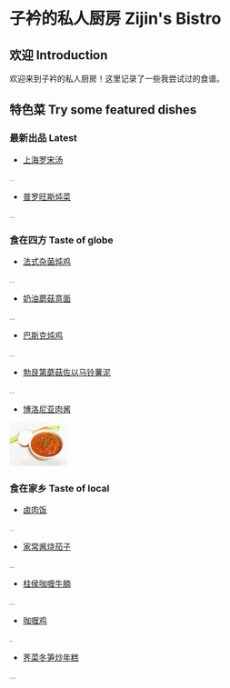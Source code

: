 # 子衿的私人厨房 Zijin's Bistro

## 欢迎 Introduction

欢迎来到子衿的私人厨房！这里记录了一些我尝试过的食谱。

## 特色菜 Try some featured dishes

### 最新出品 Latest

- [上海罗宋汤](食在四方/上海罗宋汤.md)
<img src="Images/上海罗宋汤_221227.jpg" alt="上海罗宋汤" style="zoom:10%;" />

- [普罗旺斯炖菜](食在四方/普罗旺斯炖菜.md)
<img src="Images/普罗旺斯炖菜_221219_2.jpg" alt="普罗旺斯炖菜" style="zoom:10%;" />

### 食在四方 Taste of globe

- [法式杂菌炖鸡](食在四方/法式杂菌炖鸡.md)
<img src="Images/法式杂菌炖鸡_1.jpg" alt="法式杂菌炖鸡" style="zoom:10%;" />

- [奶油蘑菇意面](食在四方/奶油蘑菇意面.md)
<img src="Images/奶油蘑菇意面_220903_2.jpg" alt="奶油蘑菇意面" style="zoom: 10%;" />

- [巴斯克炖鸡](食在四方/巴斯克炖鸡.md)
<img src="Images/巴斯克炖鸡_220730_2.jpg" alt="奶油蘑菇意面" style="zoom: 10%;" />

- [勃艮第蘑菇佐以马铃薯泥](食在四方/勃艮第蘑菇佐以马铃薯泥.md)
<img src="Images/勃艮第蘑菇_220806.jpg" alt="勃艮第蘑菇" style="zoom: 10%;" />

- [博洛尼亚肉酱](食在四方/博洛尼亚肉酱.md)
<img src="Images/博洛尼亚肉酱.jpg" alt="博洛尼亚肉酱" style="zoom: 10%;" />

### 食在家乡 Taste of local

- [卤肉饭](食在家乡/台式卤肉饭.md)
<img src="Images/台式卤肉饭_220106.jpg" alt="台式卤肉饭" style="zoom:10%;" />

- [家常酱烧茄子](食在家乡/家常酱烧茄子.md)
<img src="Images/家常酱烧茄子.jpg" alt="家常酱烧茄子" style="zoom:10%;" />

- [柱侯咖喱牛腩](食在家乡/柱侯咖喱牛腩.md)
<img src="Images/柱侯咖喱牛腩.jpg" alt="柱侯咖喱牛腩" style="zoom:10%;" />

- [咖喱鸡](食在家乡/咖喱鸡.md)
<img src="Images/咖喱鸡.jpg" alt="咖喱鸡" style="zoom:10%;" />

- [荠菜冬笋炒年糕](食在家乡/荠菜冬笋炒年糕.md)
<img src="Images/荠菜冬笋炒年糕_220202.jpg" alt="荠菜冬笋炒年糕" style="zoom:10%;" />